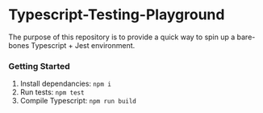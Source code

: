 # Typescript-Testing-Playground

The purpose of this repository is to provide a quick way to spin up a bare-bones Typescript + Jest environment.

### Getting Started

1. Install dependancies: `npm i`
2. Run tests: `npm test`
3. Compile Typescript: `npm run build`
